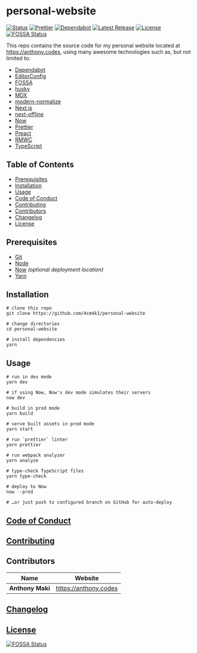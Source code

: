 # personal-website

[![Status](https://img.shields.io/website-up-down-green-red/https/anthony.codes.svg?label=status&style=flat-square)](https://anthony.codes) [![Prettier](https://img.shields.io/badge/code_style-prettier-ff69b4.svg?style=flat-square)](https://prettier.io/) [![Dependabot](https://img.shields.io/badge/dependabot-enabled-1f8ceb.svg?style=flat-square)](https://dependabot.com/) [![Latest Release](https://img.shields.io/github/release/4cm4k1/personal-website/all.svg?style=flat-square)](https://github.com/4cm4k1/personal-website/releases) [![License](https://img.shields.io/github/license/4cm4k1/personal-website.svg?style=flat-square)](license) [![FOSSA Status](https://app.fossa.io/api/projects/git%2Bgithub.com%2F4cm4k1%2Fpersonal-website.svg?type=small)](https://app.fossa.io/projects/git%2Bgithub.com%2F4cm4k1%2Fpersonal-website?ref=badge_small)

This repo contains the source code for my personal website located at <https://anthony.codes>, using many awesome technologies such as, but not limited to:

- [Dependabot](https://dependabot.com/)
- [EditorConfig](https://github.com/editorconfig/editorconfig)
- [FOSSA](https://github.com/fossas/fossa-cli)
- [husky](https://github.com/typicode/husky)
- [MDX](https://github.com/mdx-js/mdx)
- [modern-normalize](https://github.com/sindresorhus/modern-normalize)
- [Next.js](https://github.com/zeit/next.js)
- [next-offline](https://github.com/hanford/next-offline)
- [Now](https://zeit.co/now)
- [Prettier](https://github.com/prettier/prettier)
- [Preact](https://github.com/preactjs/preact)
- [RMWC](https://github.com/jamesmfriedman/rmwc)
- [TypeScript](https://github.com/microsoft/TypeScript)

## Table of Contents

- [Prerequisites](#prerequisites)
- [Installation](#installation)
- [Usage](#usage)
- [Code of Conduct](#code-of-conduct)
- [Contributing](#contributing)
- [Contributors](#contributors)
- [Changelog](#changelog)
- [License](#license)

## Prerequisites

- [Git](https://github.com/git/git)
- [Node](https://github.com/nodejs/node)
- [Now](https://github.com/zeit/now-cli) _(optional deployment location)_
- [Yarn](https://github.com/yarnpkg/yarn)

## Installation

```shell
# clone this repo
git clone https://github.com/4cm4k1/personal-website

# change directories
cd personal-website

# install dependencies
yarn
```

## Usage

```shell
# run in dev mode
yarn dev

# if using Now, Now's dev mode simulates their servers
now dev

# build in prod mode
yarn build

# serve built assets in prod mode
yarn start

# run `prettier` linter
yarn prettier

# run webpack analyzer
yarn analyze

# type-check TypeScript files
yarn type-check

# deploy to Now
now --prod

# …or just push to configured branch on GitHub for auto-deploy
```

## [Code of Conduct](.github/code_of_conduct.md)

## [Contributing](.github/contributing.md)

## Contributors

| Name             | Website                 |
| ---------------- | ----------------------- |
| **Anthony Maki** | <https://anthony.codes> |

## [Changelog](changelog.md)

## [License](license)

[![FOSSA Status](https://app.fossa.io/api/projects/git%2Bgithub.com%2F4cm4k1%2Fpersonal-website.svg?type=large)](https://app.fossa.io/projects/git%2Bgithub.com%2F4cm4k1%2Fpersonal-website?ref=badge_large)
